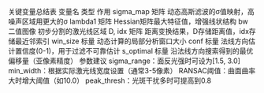 关键变量总结表
变量名	    类型	    作用
sigma_map	  矩阵	    动态高斯滤波的σ值映射，高噪声区域用更大的σ
lambda1	    矩阵	    Hessian矩阵最大特征值，增强线状结构
bw	        二值图像	初步分割的激光线区域
D, idx	    矩阵	    距离变换结果，D存储距离值，idx存储最近邻索引
win_size	  标量	    动态计算的局部分析窗口大小
conf	      标量	    法线方向估计置信度(0-1)，用于过滤不可靠估计
s_optimal	  标量	    沿法线方向搜索得到的最优偏移量（亚像素精度）
参数建议
sigma_range：面反光强时可设为[1.5, 3.0]
min_width：根据实际激光线宽度设置（通常3-5像素）
RANSAC阈值：曲面曲率大时增大阈值（如10.0）
peak_thresh：光斑干扰多时可提高到0.8